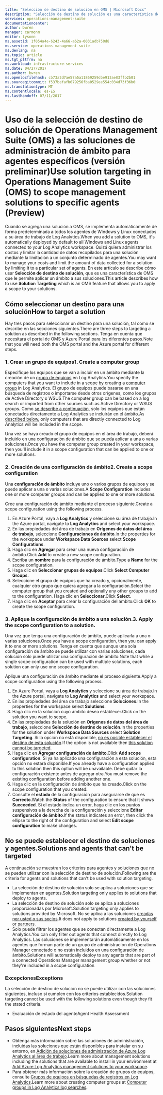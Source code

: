 ```yaml
---
title: "Selección de destino de solución en OMS | Microsoft Docs"
description: "Selección de destino de solución es una característica de Operations Management Suite (OMS) que permite limitar las soluciones de administración a un conjunto específico de agentes.  En este artículo se describe cómo crear una configuración de ámbito y aplicarla a una solución."
services: operations-management-suite
documentationcenter: 
author: bwren
manager: carmonm
editor: tysonn
ms.assetid: 1f054a4e-6243-4a66-a62a-0031adb750d8
ms.service: operations-management-suite
ms.devlang: na
ms.topic: article
ms.tgt_pltfrm: na
ms.workload: infrastructure-services
ms.date: 04/27/2017
ms.author: bwren
ms.openlocfilehash: cb73a2d7ae57a5a11869259dbe913ae83ffb2b01
ms.sourcegitcommit: f537befafb079256fba0529ee554c034d73f36b0
ms.translationtype: MT
ms.contentlocale: es-ES
ms.lasthandoff: 07/11/2017
---
```

# <a name="use-solution-targeting-in-operations-management-suite-oms-to-scope-management-solutions-to-specific-agents-preview"></a><span data-ttu-id="88dee-104">Uso de la selección de destino de solución de Operations Management Suite (OMS) a las soluciones de administración de ámbito para agentes específicos (versión preliminar)</span><span class="sxs-lookup"><span data-stu-id="88dee-104">Use solution targeting in Operations Management Suite (OMS) to scope management solutions to specific agents (Preview)</span></span>
<span data-ttu-id="88dee-105">Cuando se agrega una solución a OMS, se implementa automáticamente de forma predeterminada a todos los agentes de Windows y Linux conectados a su área de trabajo de Log Analytics.</span><span class="sxs-lookup"><span data-stu-id="88dee-105">When you add a solution to OMS, it's automatically deployed by default to all Windows and Linux agents connected to your Log Analytics workspace.</span></span>  <span data-ttu-id="88dee-106">Quizá quiera administrar los costos y limitar la cantidad de datos recopilados para una solución mediante la limitación a un conjunto determinado de agentes.</span><span class="sxs-lookup"><span data-stu-id="88dee-106">You may want to manage your costs and limit the amount of data collected for a solution by limiting it to a particular set of agents.</span></span>  <span data-ttu-id="88dee-107">En este artículo se describe cómo usar **Selección de destino de solución**, que es una característica de OMS que le permite aplicar un ámbito a sus soluciones.</span><span class="sxs-lookup"><span data-stu-id="88dee-107">This article describes how to use **Solution Targeting** which is an OMS feature that allows you to apply a scope to your solutions.</span></span>

## <a name="how-to-target-a-solution"></a><span data-ttu-id="88dee-108">Cómo seleccionar un destino para una solución</span><span class="sxs-lookup"><span data-stu-id="88dee-108">How to target a solution</span></span>
<span data-ttu-id="88dee-109">Hay tres pasos para seleccionar un destino para una solución, tal como se describe en las secciones siguientes.</span><span class="sxs-lookup"><span data-stu-id="88dee-109">There are three steps to targeting a solution as described in the following sections.</span></span>  <span data-ttu-id="88dee-110">Tenga en cuenta que necesitará el portal de OMS y Azure Portal para los diferentes pasos.</span><span class="sxs-lookup"><span data-stu-id="88dee-110">Note that you will need both the OMS portal and the Azure portal for different steps.</span></span>


### <a name="1-create-a-computer-group"></a><span data-ttu-id="88dee-111">1. Crear un grupo de equipos</span><span class="sxs-lookup"><span data-stu-id="88dee-111">1. Create a computer group</span></span>
<span data-ttu-id="88dee-112">Especifique los equipos que se van a incluir en un ámbito mediante la creación de un [grupo de equipos](../log-analytics/log-analytics-computer-groups.md) en Log Analytics.</span><span class="sxs-lookup"><span data-stu-id="88dee-112">You specify the computers that you want to include in a scope by creating a [computer group](../log-analytics/log-analytics-computer-groups.md) in Log Analytics.</span></span>  <span data-ttu-id="88dee-113">El grupo de equipos puede basarse en una búsqueda de registros o importarse desde otros orígenes, como los grupos de Active Directory o WSUS.</span><span class="sxs-lookup"><span data-stu-id="88dee-113">The computer group can be based on a log search or imported from other sources such as Active Directory or WSUS groups.</span></span> <span data-ttu-id="88dee-114">Como [se describe a continuación](#solutions-and-agents-that-cant-be-targeted), solo los equipos que están conectados directamente a Log Analytics se incluirán en el ámbito.</span><span class="sxs-lookup"><span data-stu-id="88dee-114">As [described below](#solutions-and-agents-that-cant-be-targeted), only computers that are directly connected to Log Analytics will be included in the scope.</span></span>

<span data-ttu-id="88dee-115">Una vez se haya creado el grupo de equipos en el área de trabajo, deberá incluirlo en una configuración de ámbito que se pueda aplicar a una o varias soluciones.</span><span class="sxs-lookup"><span data-stu-id="88dee-115">Once you have the computer group created in your workspace, then you'll include it in a scope configuration that can be applied to one or more solutions.</span></span>
 
 
 ### <a name="2-create-a-scope-configuration"></a><span data-ttu-id="88dee-116">2. Creación de una configuración de ámbito</span><span class="sxs-lookup"><span data-stu-id="88dee-116">2. Create a scope configuration</span></span>
 <span data-ttu-id="88dee-117">Una **configuración de ámbito** incluye uno o varios grupos de equipos y se puede aplicar a una o varias soluciones.</span><span class="sxs-lookup"><span data-stu-id="88dee-117">A **Scope Configuration** includes one or more computer groups and can be applied to one or more solutions.</span></span> 
 
 <span data-ttu-id="88dee-118">Cree una configuración de ámbito mediante el proceso siguiente.</span><span class="sxs-lookup"><span data-stu-id="88dee-118">Create a scope configuration using the following process.</span></span>  

 1. <span data-ttu-id="88dee-119">En Azure Portal, vaya a **Log Analytics** y seleccione su área de trabajo.</span><span class="sxs-lookup"><span data-stu-id="88dee-119">In the Azure portal, navigate to **Log Analytics** and select your workspace.</span></span>
 2. <span data-ttu-id="88dee-120">En las propiedades del área de trabajo en **Orígenes de datos del área de trabajo**, seleccione **Configuraciones de ámbito**.</span><span class="sxs-lookup"><span data-stu-id="88dee-120">In the properties for the workspace under **Workspace Data Sources** select **Scope Configurations**.</span></span>
 3. <span data-ttu-id="88dee-121">Haga clic en **Agregar** para crear una nueva configuración de ámbito.</span><span class="sxs-lookup"><span data-stu-id="88dee-121">Click **Add** to create a new scope configuration.</span></span>
 4. <span data-ttu-id="88dee-122">Escriba un **nombre** para la configuración de ámbito.</span><span class="sxs-lookup"><span data-stu-id="88dee-122">Type a **Name** for the scope configuration.</span></span>
 5. <span data-ttu-id="88dee-123">Haga clic en **Seleccionar grupos de equipos**.</span><span class="sxs-lookup"><span data-stu-id="88dee-123">Click **Select Computer Groups**.</span></span>
 6. <span data-ttu-id="88dee-124">Seleccione el grupo de equipos que ha creado y, opcionalmente, cualquier otro grupo que quiera agregar a la configuración.</span><span class="sxs-lookup"><span data-stu-id="88dee-124">Select the computer group that you created and optionally any other groups to add to the configuration.</span></span>  <span data-ttu-id="88dee-125">Haga clic en **Seleccionar**.</span><span class="sxs-lookup"><span data-stu-id="88dee-125">Click **Select**.</span></span>  
 6. <span data-ttu-id="88dee-126">Haga clic en **Aceptar** para crear la configuración del ámbito.</span><span class="sxs-lookup"><span data-stu-id="88dee-126">Click **OK** to create the scope configuration.</span></span> 


 ### <a name="3-apply-the-scope-configuration-to-a-solution"></a><span data-ttu-id="88dee-127">3. Aplique la configuración de ámbito a una solución.</span><span class="sxs-lookup"><span data-stu-id="88dee-127">3. Apply the scope configuration to a solution.</span></span>
<span data-ttu-id="88dee-128">Una vez que tenga una configuración de ámbito, puede aplicarla a una o varias soluciones.</span><span class="sxs-lookup"><span data-stu-id="88dee-128">Once you have a scope configuration, then you can apply it to one or more solutions.</span></span>  <span data-ttu-id="88dee-129">Tenga en cuenta que aunque una sola configuración de ámbito se puede utilizar con varias soluciones, cada solución solo puede utilizar una configuración de ámbito.</span><span class="sxs-lookup"><span data-stu-id="88dee-129">Note that while a single scope configuration can be used with multiple solutions, each solution can only use one scope configuration.</span></span>

<span data-ttu-id="88dee-130">Aplique una configuración de ámbito mediante el proceso siguiente.</span><span class="sxs-lookup"><span data-stu-id="88dee-130">Apply a scope configuration using the following process.</span></span>  

 1. <span data-ttu-id="88dee-131">En Azure Portal, vaya a **Log Analytics** y seleccione su área de trabajo.</span><span class="sxs-lookup"><span data-stu-id="88dee-131">In the Azure portal, navigate to **Log Analytics** and select your workspace.</span></span>
 2. <span data-ttu-id="88dee-132">En las propiedades del área de trabajo seleccione **Soluciones**.</span><span class="sxs-lookup"><span data-stu-id="88dee-132">In the properties for the workspace select **Solutions**.</span></span>
 3. <span data-ttu-id="88dee-133">Haga clic en la solución cuyo ámbito desea establecer.</span><span class="sxs-lookup"><span data-stu-id="88dee-133">Click on the solution you want to scope.</span></span>
 4. <span data-ttu-id="88dee-134">En las propiedades de la solución en **Orígenes de datos del área de trabajo**, seleccione **Selección de destino de solución**.</span><span class="sxs-lookup"><span data-stu-id="88dee-134">In the properties for the solution under **Workspace Data Sources** select **Solution Targeting**.</span></span>  <span data-ttu-id="88dee-135">Si la opción no está disponible, [no es posible establecer el destino de esta solución](#solutions-and-agents-that-cant-be-targeted).</span><span class="sxs-lookup"><span data-stu-id="88dee-135">If the option is not available then [this solution cannot be targeted](#solutions-and-agents-that-cant-be-targeted).</span></span>
 5. <span data-ttu-id="88dee-136">Haga clic en **Agregar configuración de ámbito**.</span><span class="sxs-lookup"><span data-stu-id="88dee-136">Click **Add scope configuration**.</span></span>  <span data-ttu-id="88dee-137">Si ya ha aplicado una configuración a esta solución, esta opción no estará disponible.</span><span class="sxs-lookup"><span data-stu-id="88dee-137">If you already have a configuration applied to this solution then this option will be unavailable.</span></span>  <span data-ttu-id="88dee-138">Debe quitar la configuración existente antes de agregar otra.</span><span class="sxs-lookup"><span data-stu-id="88dee-138">You must remove the existing configuration before adding another one.</span></span>
 6. <span data-ttu-id="88dee-139">Haga clic en la configuración de ámbito que ha creado.</span><span class="sxs-lookup"><span data-stu-id="88dee-139">Click on the scope configuration that you created.</span></span>
 7. <span data-ttu-id="88dee-140">Consulte el **estado** de la configuración para asegurarse de que es **Correcto**.</span><span class="sxs-lookup"><span data-stu-id="88dee-140">Watch the **Status** of the configuration to ensure that it shows **Succeeded**.</span></span>  <span data-ttu-id="88dee-141">Si el estado indica un error, haga clic en los puntos suspensivos a la derecha de la configuración y seleccione **Editar configuración de ámbito**.</span><span class="sxs-lookup"><span data-stu-id="88dee-141">If the status indicates an error, then click the ellipse to the right of the configuration and select **Edit scope configuration** to make changes.</span></span>

## <a name="solutions-and-agents-that-cant-be-targeted"></a><span data-ttu-id="88dee-142">No se puede establecer el destino de soluciones y agentes.</span><span class="sxs-lookup"><span data-stu-id="88dee-142">Solutions and agents that can't be targeted</span></span>
<span data-ttu-id="88dee-143">A continuación se muestran los criterios para agentes y soluciones que no se pueden utilizar con la selección de destino de solución.</span><span class="sxs-lookup"><span data-stu-id="88dee-143">Following are the criteria for agents and solutions that can't be used with solution targeting.</span></span>

- <span data-ttu-id="88dee-144">La selección de destino de solución solo se aplica a soluciones que se implementan en agentes.</span><span class="sxs-lookup"><span data-stu-id="88dee-144">Solution targeting only applies to solutions that deploy to agents.</span></span>
- <span data-ttu-id="88dee-145">La selección de destino de solución solo se aplica a soluciones proporcionadas por Microsoft.</span><span class="sxs-lookup"><span data-stu-id="88dee-145">Solution targeting only applies to solutions provided by Microsoft.</span></span>  <span data-ttu-id="88dee-146">No se aplica a las soluciones [creadas por usted o sus socios](operations-management-suite-solutions-creating.md).</span><span class="sxs-lookup"><span data-stu-id="88dee-146">It does not apply to solutions [created by yourself or partners](operations-management-suite-solutions-creating.md).</span></span>
- <span data-ttu-id="88dee-147">Solo puede filtrar los agentes que se conectan directamente a Log Analytics.</span><span class="sxs-lookup"><span data-stu-id="88dee-147">You can only filter out agents that connect directly to Log Analytics.</span></span>  <span data-ttu-id="88dee-148">Las soluciones se implementarán automáticamente en los agentes que forman parte de un grupo de administración de Operations Manager conectado o no están incluidos en una configuración de ámbito.</span><span class="sxs-lookup"><span data-stu-id="88dee-148">Solutions will automatically deploy to any agents that are part of a connected Operations Manager management group whether or not they're included in a scope configuration.</span></span>

### <a name="exceptions"></a><span data-ttu-id="88dee-149">Excepciones</span><span class="sxs-lookup"><span data-stu-id="88dee-149">Exceptions</span></span>
<span data-ttu-id="88dee-150">La selección de destino de solución no se puede utilizar con las soluciones siguientes, incluso si cumplen con los criterios establecidos.</span><span class="sxs-lookup"><span data-stu-id="88dee-150">Solution targeting cannot be used with the following solutions even though they fit the stated criteria.</span></span>

- <span data-ttu-id="88dee-151">Evaluación de estado del agente</span><span class="sxs-lookup"><span data-stu-id="88dee-151">Agent Health Assessment</span></span>

## <a name="next-steps"></a><span data-ttu-id="88dee-152">Pasos siguientes</span><span class="sxs-lookup"><span data-stu-id="88dee-152">Next steps</span></span>
- <span data-ttu-id="88dee-153">Obtenga más información sobre las soluciones de administración, incluidas las soluciones que están disponibles para instalar en su entorno, en [Adición de soluciones de administración de Azure Log Analytics al área de trabajo](../log-analytics/log-analytics-add-solutions.md).</span><span class="sxs-lookup"><span data-stu-id="88dee-153">Learn more about management solutions including the solutions that are available to install in your environment at [Add Azure Log Analytics management solutions to your workspace](../log-analytics/log-analytics-add-solutions.md).</span></span>
- <span data-ttu-id="88dee-154">Para obtener más información sobre la creación de grupos de equipos, consulte [Grupos de equipos en búsquedas de registros en Log Analytics](../log-analytics/log-analytics-computer-groups.md).</span><span class="sxs-lookup"><span data-stu-id="88dee-154">Learn more about creating computer groups at [Computer groups in Log Analytics log searches](../log-analytics/log-analytics-computer-groups.md).</span></span>
